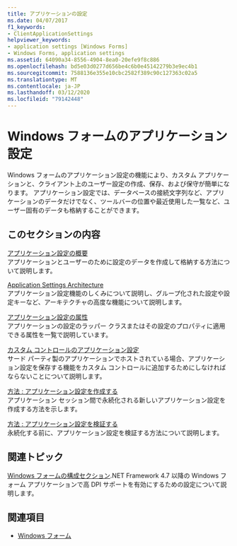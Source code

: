 ```yaml
---
title: アプリケーションの設定
ms.date: 04/07/2017
f1_keywords:
- ClientApplicationSettings
helpviewer_keywords:
- application settings [Windows Forms]
- Windows Forms, application settings
ms.assetid: 64090a34-8556-4904-8ea0-20efe9f8c886
ms.openlocfilehash: bd5e03d0277d656be4c6b0e45142279b3e9ec4b1
ms.sourcegitcommit: 7588136e355e10cbc2582f389c90c127363c02a5
ms.translationtype: MT
ms.contentlocale: ja-JP
ms.lasthandoff: 03/12/2020
ms.locfileid: "79142448"
---
```

# <a name="application-settings-for-windows-forms"></a>Windows フォームのアプリケーション設定
Windows フォームのアプリケーション設定の機能により、カスタム アプリケーションと、クライアント上のユーザー設定の作成、保存、および保守が簡単になります。 アプリケーション設定では、データベースの接続文字列など、アプリケーションのデータだけでなく、ツールバーの位置や最近使用した一覧など、ユーザー固有のデータも格納することができます。  
  
## <a name="in-this-section"></a>このセクションの内容  
 [アプリケーション設定の概要](application-settings-overview.md)  
 アプリケーションとユーザーのために設定のデータを作成して格納する方法について説明します。  
  
 [Application Settings Architecture](application-settings-architecture.md)  
 アプリケーション設定機能のしくみについて説明し、グループ化された設定や設定キーなど、アーキテクチャの高度な機能について説明します。  
  
 [アプリケーション設定の属性](application-settings-attributes.md)  
 アプリケーションの設定のラッパー クラスまたはその設定のプロパティに適用できる属性を一覧で説明しています。  
  
 [カスタム コントロールのアプリケーション設定](application-settings-for-custom-controls.md)  
 サード パーティ製のアプリケーションでホストされている場合、アプリケーション設定を保存する機能をカスタム コントロールに追加するためにしなければならないことについて説明します。  
  
 [方法 : アプリケーション設定を作成する](how-to-create-application-settings.md)  
 アプリケーション セッション間で永続化される新しいアプリケーション設定を作成する方法を示します。  
  
 [方法 : アプリケーション設定を検証する](how-to-validate-application-settings.md)  
 永続化する前に、アプリケーション設定を検証する方法について説明します。  
  
## <a name="related-topics"></a>関連トピック

[Windows フォームの構成セクション](../../configure-apps/file-schema/winforms/index.md).NET Framework 4.7 以降の Windows フォーム アプリケーションで高 DPI サポートを有効にするための設定について説明します。

## <a name="see-also"></a>関連項目

- [Windows フォーム](../index.md)
